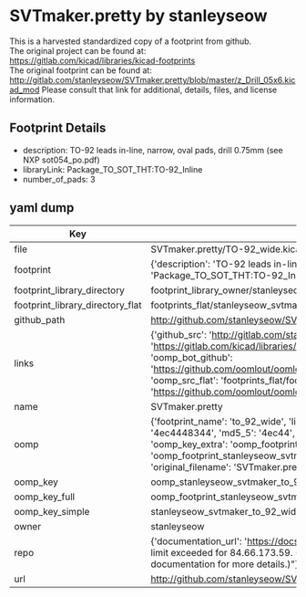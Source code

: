 # SVTmaker.pretty by stanleyseow  
This is a harvested standardized copy of a footprint from github.  
The original project can be found at:  
https://gitlab.com/kicad/libraries/kicad-footprints  
The original footprint can be found at:
http://gitlab.com/stanleyseow/SVTmaker.pretty/blob/master/z_Drill_05x6.kicad_mod
Please consult that link for additional, details, files, and license information.  
## Footprint Details
* description: TO-92 leads in-line, narrow, oval pads, drill 0.75mm (see NXP sot054_po.pdf)  
* libraryLink: Package_TO_SOT_THT:TO-92_Inline  
* number_of_pads: 3  
## yaml dump  
| Key | Value |  
| --- | --- |  
| file | SVTmaker.pretty/TO-92_wide.kicad_mod |  
| footprint | {'description': 'TO-92 leads in-line, narrow, oval pads, drill 0.75mm (see NXP sot054_po.pdf)', 'libraryLink': 'Package_TO_SOT_THT:TO-92_Inline', 'number_of_pads': 3} |  
| footprint_library_directory | footprint_library_owner/stanleyseow_SVTmaker.pretty |  
| footprint_library_directory_flat | footprints_flat/stanleyseow_svtmaker_to_92_wide/working |  
| github_path | http://github.com/stanleyseow/SVTmaker.pretty/blob/master/TO-92_wide.kicad_mod |  
| links | {'github_src': 'http://gitlab.com/stanleyseow/SVTmaker.pretty/blob/master/z_Drill_05x6.kicad_mod', 'github_src_repo': 'https://gitlab.com/kicad/libraries/kicad-footprints', 'oomp_bot': 'footprints/stanleyseow_svtmaker_to_92_wide/working', 'oomp_bot_github': 'https://github.com/oomlout/oomlout_oomp_footprint_bot/tree/main/footprints/stanleyseow_svtmaker_to_92_wide/working', 'oomp_src_flat': 'footprints_flat/footprints_flat/stanleyseow_svtmaker_to_92_wide/working', 'oomp_src_flat_github': 'https://github.com/oomlout/oomlout_oomp_footprint_src/tree/main/footprints_flat/stanleyseow_svtmaker_to_92_wide/working'} |  
| name | SVTmaker.pretty |  
| oomp | {'footprint_name': 'to_92_wide', 'library_name': 'svtmaker', 'md5': '4ec44483443c862db8b2193e8015055f', 'md5_10': '4ec4448344', 'md5_5': '4ec44', 'md5_6': '4ec444', 'oomp_key': 'oomp_stanleyseow_svtmaker_to_92_wide', 'oomp_key_extra': 'oomp_footprint_stanleyseow_svtmaker_to_92_wide', 'oomp_key_full': 'oomp_footprint_stanleyseow_svtmaker_to_92_wide_4ec444', 'oomp_key_simple': 'stanleyseow_svtmaker_to_92_wide', 'original_filename': 'SVTmaker.pretty/TO-92_wide.kicad_mod', 'owner_name': 'stanleyseow'} |  
| oomp_key | oomp_stanleyseow_svtmaker_to_92_wide |  
| oomp_key_full | oomp_footprint_stanleyseow_svtmaker_to_92_wide |  
| oomp_key_simple | stanleyseow_svtmaker_to_92_wide |  
| owner | stanleyseow |  
| repo | {'documentation_url': 'https://docs.github.com/rest/overview/resources-in-the-rest-api#rate-limiting', 'message': "API rate limit exceeded for 84.66.173.59. (But here's the good news: Authenticated requests get a higher rate limit. Check out the documentation for more details.)"} |  
| url | http://github.com/stanleyseow/SVTmaker.pretty |  


